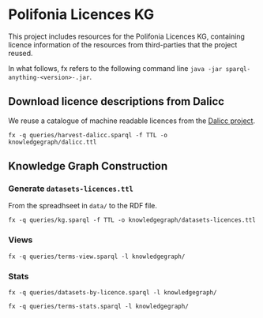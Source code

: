 # Polifonia Licences KG

This project includes resources for the Polifonia Licences KG, containing licence information of the resources from third-parties that the project reused.

In what follows, fx refers to the following command line `java -jar sparql-anything-<version>-.jar`.
	
## Download licence descriptions from Dalicc
We reuse a catalogue of machine readable licences from the [Dalicc project](https://www.dalicc.net/).

```
fx -q queries/harvest-dalicc.sparql -f TTL -o knowledgegraph/dalicc.ttl
```

## Knowledge Graph Construction

### Generate `datasets-licences.ttl`
From the spreadhseet in `data/` to the RDF file.

```
fx -q queries/kg.sparql -f TTL -o knowledgegraph/datasets-licences.ttl
```

### Views

```
fx -q queries/terms-view.sparql -l knowledgegraph/
```

### Stats

```
fx -q queries/datasets-by-licence.sparql -l knowledgegraph/

fx -q queries/terms-stats.sparql -l knowledgegraph/
```





